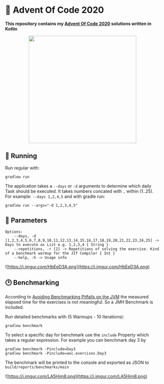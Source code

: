 # 🎄 Advent Of Code 2020

**This repository contains my [Advent Of Code 2020](https://adventofcode.com/) solutions written in Kotlin**

<p align="center"><img height="350" width="auto" src="https://i.imgur.com/l1iQzgN.png" /></p>

## 🚀 Running

Run regular with:
```
gradlew run
```

The application takes a `--days` or `-d` arguments to determine which daily Task should be executed. It takes numbers concated with `,` within (1..25). For example: `--days 1,2,4,5` and with gradle run:

```
gradlew run --args="-d 1,2,3,4,5"
```

## 🧰 Parameters

```
Options:
    --days, -d [1,2,3,4,5,6,7,8,9,10,11,12,13,14,15,16,17,18,19,20,21,22,23,24,25] -> Days to execute as List e.g. 1,2,3,4 { String }
    --repetitions, -r [2] -> Repetitions of solving the exercise. Kind of a benchmark warmup for the JIT Compiler { Int }
    --help, -h -> Usage info
```

![https://i.imgur.com/HbEeD3A.png](https://i.imgur.com/HbEeD3A.png)

## 🕑 Benchmarking

According to [Avoiding Benchmarking Pitfalls on the JVM](https://www.oracle.com/technical-resources/articles/java/architect-benchmarking.html) the measured elapsed time for the exercises is not meaningful. So a JMH Benchmark is included.

Run detailed benchmarks with (5 Warmups - 10 Iterations):
```
gradlew benchmark
```

To select a specific day for benchmark use the `include` Property which takes a regular expression. For example you can benchmark day 3 by 
```
gradlew benchmark -Pinclude=Day3
gradlew benchmark -Pinclude=aoc.exercises.Day3
```

The benchmark will be printed to the console and exported as JSON to `build/reports/benchmarks/main`

![https://i.imgur.com/LA5Him8.png](https://i.imgur.com/LA5Him8.png)
